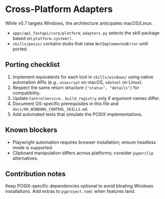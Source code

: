 # Cross-Platform Adapters

While v0.7 targets Windows, the architecture anticipates macOS/Linux:

* `apps/api_fastapi/core/platform_adapters.py` selects the skill package based on
  `platform.system()`.
* `skills/posix/` contains stubs that raise `NotImplementedError` until ported.

## Porting checklist

1. Implement equivalents for each tool in `skills/windows/` using native automation APIs
   (e.g., `osascript` on macOS, `xdotool` on Linux).
2. Respect the same return structure `{"status", "details"}` for compatibility.
3. Update `ControlService._build_registry` only if argument names differ.
4. Document OS-specific prerequisites in this file and `docs/06_WINDOWS_CONTROL_SKILLS.md`.
5. Add automated tests that simulate the POSIX implementations.

## Known blockers

* Playwright automation requires browser installation; ensure headless mode is supported.
* Clipboard manipulation differs across platforms; consider `pyperclip` alternatives.

## Contribution notes

Keep POSIX-specific dependencies optional to avoid bloating Windows installations. Add
extras to `pyproject.toml` when features land.
